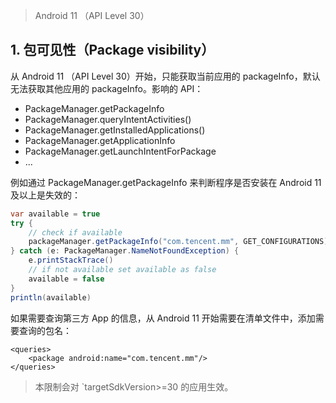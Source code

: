 > Android 11 （API Level 30）



## 1. 包可见性（Package visibility）

从 Android 11 （API Level 30）开始，只能获取当前应用的 packageInfo，默认无法获取其他应用的 packageInfo。影响的 API：

- PackageManager.getPackageInfo
- PackageManager.queryIntentActivities()
- PackageManager.getInstalledApplications()
- PackageManager.getApplicationInfo
- PackageManager.getLaunchIntentForPackage
- ...

例如通过 PackageManager.getPackageInfo 来判断程序是否安装在 Android 11 及以上是失效的：

```java
var available = true
try {
	// check if available
	packageManager.getPackageInfo("com.tencent.mm", GET_CONFIGURATIONS)
} catch (e: PackageManager.NameNotFoundException) {
	e.printStackTrace()
	// if not available set available as false
	available = false
}
println(available)
```



如果需要查询第三方 App 的信息，从 Android 11 开始需要在清单文件中，添加需要查询的包名：

```
<queries>
	<package android:name="com.tencent.mm"/>
</queries>
```



> 本限制会对 `targetSdkVersion>=30 的应用生效。









